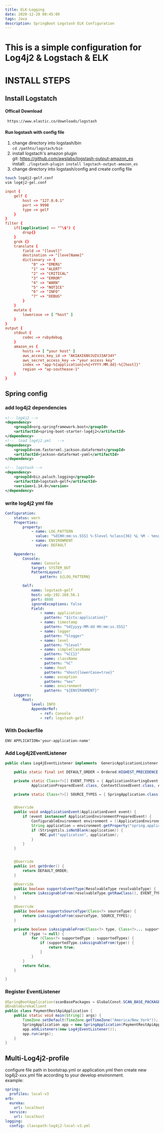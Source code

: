 ```yaml
---
title: ELK-Logging
date: 2020-12-28 08:45:09
tags: Java
description: SpringBoot Logstash ELK Configuration
---
```


# This is a simple configuration for Log4j2 & Logstach & ELK

# INSTALL STEPS

## Install Logstatch
    
#### Officail Download
     https://www.elastic.co/downloads/logstash
#### Run logstash with config file
1. change directory into logstash/bin  
`cd /pathto/logstach/bin`
2. install logstach's amazon plugin  
git: https://github.com/awslabs/logstash-output-amazon_es  
install: `./logstash-plugin install logstach-output-amazon_es`
3. change directory into logstash/config and create config file  
```sh
touch log4j2-gelf.conf
vim log4j2-gel.conf
```
```conf
input {
    gelf {
        host => "127.0.0.1"
        port => 9998
        type => gelf
    }
}
filter {
    if([application] =~ "^\$") {
        drop{}
    }
    grok {}
    translate {
        field => "[level]"
        destination => "[levelName]"
        dictionary => {
            "0" => "EMERG"
            "1" => "ALERT"
            "2" => "CRITICAL"
            "3" => "ERROR"
            "4" => "WARN"
            "5" => "NOTICE"
            "6" => "INFO"
            "7" => "DEBUG"
        }
    }
    mutate {
        lowercase => [ "host" ]
    }
}
output {
    stdout {
        codec => rubydebug
    }
    amazon_es {
        hosts => [ "your host" ]
        aws_access_key_id => "AKIAXI6NVJUIVJ3AF34Y"
        aws_secret_access_key => "your access key"
        index => "app-%{application}=%{+YYYY.MM.dd}-%{[host]}"
        region => "ap-southease-1"
    }
}
```

    
## Spring config

### add log4j2 dependencies
```xml
<!-- log4j2 -->
<dependency>
    <groupId>org.springframework.boot</groupId>
    <artifactId>spring-boot-starter-log4j2</artifactId>
</dependency>
<!--  load log4j2.yml   -->
<dependency>
    <groupId>com.fasterxml.jackson.dataformat</groupId>
    <artifactId>jackson-dataformat-yaml</artifactId>
</dependency>

<!-- logstash -->
<dependency>
    <groupId>biz.paluch.logging</groupId>
    <artifactId>logstash-gelf</artifactId>
    <version>1.14.0</version>
</dependency>
```
### write log4j2 yml file
```yml
Configuration:
    status: warn
    Properties:
        property:
            - name: LOG_PATTERN
              value: "%d{HH:mm:ss.SSS} %-5level %class{36} %L %M - %msg%xEx%n"
            - name: ENVIRONMENT
              value: DEFAULT

    Appenders:
        Console:
            name: Console
            target: SYSTEM_OUT
            PatternLayout:
                pattern: ${LOG_PATTERN}

        Gelf:
            name: logstash-gelf
            host: udp:192.168.56.1
            port: 8888
            ignoreExceptions: false
            Field:
                - name: application
                  pattern: "${ctx:application}"
                - name: timestamp
                  pattern: "%d{yyyy-MM-dd HH:mm:ss.SSS}"
                - name: logger
                  pattern: "%logger"
                - name: level
                  pattern: "%level"
                - name: simpleClassName
                  pattern: "%C{1}"
                - name: className
                  pattern: "%C"
                - name: host
                  pattern: "%host{lowerCase=true}"
                - name: exception
                  pattern: "%ex"
                - name: environment
                  pattern: "${ENVIRONMENT}"
    Loggers:
        Root:
            level: INFO
            AppenderRef:
                - ref: Console
                - ref: logstash-gelf
```
### With Dockerfile
```docker
ENV APPLICATION='your-application-name'
```
### Add Log4j2EventListener
```java
public class Log4jEventListener implements  GenericApplicationListener {

    public static final int DEFAULT_ORDER = Ordered.HIGHEST_PRECEDENCE + 10;

    private static Class<?>[] EVENT_TYPES = { ApplicationStartingEvent.class, ApplicationEnvironmentPreparedEvent.class,
            ApplicationPreparedEvent.class, ContextClosedEvent.class, ApplicationFailedEvent.class };

    private static Class<?>[] SOURCE_TYPES = { SpringApplication.class, ApplicationContext.class };


    @Override
    public void onApplicationEvent(ApplicationEvent event) {
        if (event instanceof ApplicationEnvironmentPreparedEvent) {
            ConfigurableEnvironment environment = ((ApplicationEnvironmentPreparedEvent) event).getEnvironment();
            String application = environment.getProperty("spring.application.name");
            if (StringUtils.isNotBlank(application)) {
                MDC.put("application", application);
            }
        }
    }


    @Override
    public int getOrder() {
        return DEFAULT_ORDER;
    }

    @Override
    public boolean supportsEventType(ResolvableType resolvableType) {
        return isAssignableFrom(resolvableType.getRawClass(), EVENT_TYPES);
    }

    @Override
    public boolean supportsSourceType(Class<?> sourceType) {
        return isAssignableFrom(sourceType, SOURCE_TYPES);
    }

    private boolean isAssignableFrom(Class<?> type, Class<?>... supportedTypes) {
        if (type != null) {
            for (Class<?> supportedType : supportedTypes) {
                if (supportedType.isAssignableFrom(type)) {
                    return true;
                }
            }
        }
        return false;
    }

}
```
### Register EventListener
```java
@SpringBootApplication(scanBasePackages = GlobalConst.SCAN_BASE_PACKAGE)
@EnableEurekaClient
public class PaymentRestApiApplication {
    public static void main(String[] args) {
        TimeZone.setDefault(TimeZone.getTimeZone("America/New_York"));
        SpringApplication app = new SpringApplication(PaymentRestApiApplication.class);
        app.addListeners(new Log4jEventListener());
        app.run(args);
    }
}
```

## Multi-Log4j2-profile
configure file path in bootstrap.yml or application.yml
then create new log4j2-xxx.yml file according to your develop environment.  
example:
```yml
spring:
  profiles: local-v3
arb:
  eureka:
    url: localhost
  service:
    url: localhost
logging:
  config: classpath:log4j2-local-v3.yml
```
